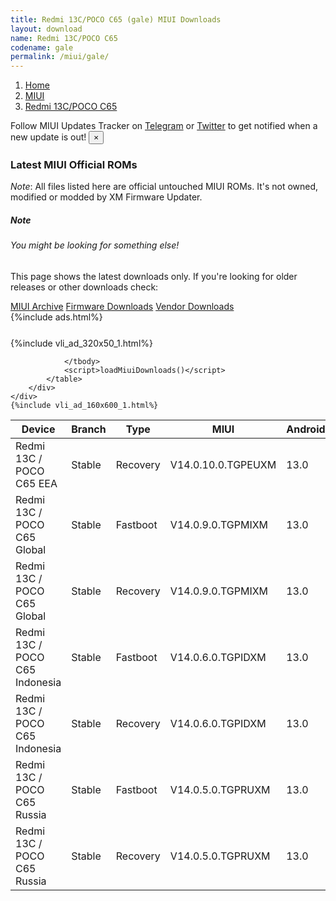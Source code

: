 ```yaml
---
title: Redmi 13C/POCO C65 (gale) MIUI Downloads
layout: download
name: Redmi 13C/POCO C65
codename: gale
permalink: /miui/gale/
---
```

<nav aria-label="breadcrumb">
    <ol class="breadcrumb">
        <li class="breadcrumb-item"><a href="/">Home</a></li>
        <li class="breadcrumb-item"><a href="/miui/">MIUI</a></li>
        <li class="breadcrumb-item active" aria-current="page"><a href="/miui/gale/">Redmi 13C/POCO C65</a></li>
    </ol>
</nav>
<div class="alert alert-primary alert-dismissible fade show" role="alert">
    Follow MIUI Updates Tracker on <a href="https://t.me/MIUIUpdatesTracker" class="alert-link">Telegram</a>
     or <a href="https://twitter.com/MiFwUpdater" class="alert-link">Twitter</a> to get notified when a new update is out!
    <button type="button" class="close" data-dismiss="alert" aria-label="Close">
        <span aria-hidden="true">&times;</span>
    </button>
</div>

### Latest MIUI Official ROMs
*Note*: All files listed here are official untouched MIUI ROMs. It's not owned, modified or modded by XM Firmware Updater.
<div class="card">
  <div class="card-body">
    <h5 class="card-title">Note</h5>
    <h6 class="card-subtitle mb-2 text-muted">You might be looking for something else!</h6>
    <p class="card-text">This page shows the latest downloads only.
     If you're looking for older releases or other downloads check:</p>
    <a href="/archive/miui/gale/" class="card-link">MIUI Archive</a>
    <a href="/firmware/gale/" class="card-link">Firmware Downloads</a>
    <a href="/vendor/gale/" class="card-link">Vendor Downloads</a>
  </div>
</div>
{%include ads.html%}
<div class="row justify-content-center">
    <div class="col-10">
        <div class="table-responsive-md" style="margin-top: 25px;">
            {%include vli_ad_320x50_1.html%}
            <table id="miui" class="display dt-responsive nowrap compact table table-striped table-hover table-sm">
                <thead class="thead-dark">
                    <tr>
                        <th data-ref="device">Device</th>
                        <th data-ref="branch">Branch</th>
                        <th data-ref="type">Type</th>
                        <th data-ref="miui">MIUI</th>
                        <th data-ref="android">Android</th>
                        <th data-ref="size">Size</th>
                        <th data-ref="size">Date</th>
                        <th data-ref="link">Link</th>
                    </tr>
                </thead>
                <tbody>
                <tr><td>Redmi 13C / POCO C65 EEA</td><td>Stable</td><td>Recovery</td><td>V14.0.10.0.TGPEUXM</td><td>13.0</td><td>4.2 GB</td><td>2024-04-12</td><td><a href="/miui/gale/stable/V14.0.10.0.TGPEUXM/">Download</a></td></tr>
<tr><td>Redmi 13C / POCO C65 Global</td><td>Stable</td><td>Fastboot</td><td>V14.0.9.0.TGPMIXM</td><td>13.0</td><td>6.8 GB</td><td>2024-03-25</td><td><a href="/miui/gale/stable/V14.0.9.0.TGPMIXM/">Download</a></td></tr>
<tr><td>Redmi 13C / POCO C65 Global</td><td>Stable</td><td>Recovery</td><td>V14.0.9.0.TGPMIXM</td><td>13.0</td><td>4.2 GB</td><td>2024-04-03</td><td><a href="/miui/gale/stable/V14.0.9.0.TGPMIXM/">Download</a></td></tr>
<tr><td>Redmi 13C / POCO C65 Indonesia</td><td>Stable</td><td>Fastboot</td><td>V14.0.6.0.TGPIDXM</td><td>13.0</td><td>6.1 GB</td><td>2024-04-11</td><td><a href="/miui/gale/stable/V14.0.6.0.TGPIDXM/">Download</a></td></tr>
<tr><td>Redmi 13C / POCO C65 Indonesia</td><td>Stable</td><td>Recovery</td><td>V14.0.6.0.TGPIDXM</td><td>13.0</td><td>4.1 GB</td><td>2024-04-23</td><td><a href="/miui/gale/stable/V14.0.6.0.TGPIDXM/">Download</a></td></tr>
<tr><td>Redmi 13C / POCO C65 Russia</td><td>Stable</td><td>Fastboot</td><td>V14.0.5.0.TGPRUXM</td><td>13.0</td><td>6.6 GB</td><td>2024-04-11</td><td><a href="/miui/gale/stable/V14.0.5.0.TGPRUXM/">Download</a></td></tr>
<tr><td>Redmi 13C / POCO C65 Russia</td><td>Stable</td><td>Recovery</td><td>V14.0.5.0.TGPRUXM</td><td>13.0</td><td>4.0 GB</td><td>2024-04-23</td><td><a href="/miui/gale/stable/V14.0.5.0.TGPRUXM/">Download</a></td></tr>

                </tbody>
                <script>loadMiuiDownloads()</script>
            </table>
        </div>
    </div>
    {%include vli_ad_160x600_1.html%}
</div>
